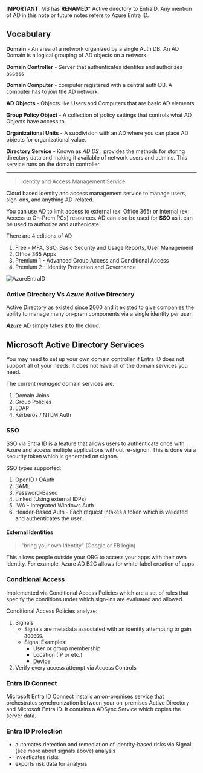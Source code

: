 
**IMPORTANT**: MS has **RENAMED*** Active directory to EntraID. Any mention of AD in this note or future notes refers to Azure Entra ID.

## Vocabulary 

**Domain** - An area of a network organized by a single Auth DB. An AD Domain is a logical grouping of AD objects on a network.

**Domain Controller** - Server that authenticates identites and authorizes access

**Domain Computer** - computer registered with a central auth DB. A computer has to *join* the AD network.

**AD Objects** - Objects like Users and Computers that are basic AD elements

**Group Policy Object** - A collection of policy settings that controls what AD Objects have access to.

**Organizational Units** - A subdivision with an AD where you can place AD objects for organizational value.

**Directory Service** - Known as *AD DS* , provides the methods for storing directory data and making it available of network users and admins. This service runs on the domain controller. 

---


> Identity and Access Management Service

 Cloud based identity and access management service to manage users, sign-ons, and anything AD-related.


You can use AD to limit access to external (ex: Office 365) or internal (ex: Access to On-Prem PCs) resources. AD can also be used for **SSO** as it can be used to authorize and authenicate.

There are 4 editions of AD 
1. Free - MFA, SSO, Basic Security and Usage Reports, User Management
2. Office 365 Apps 
3. Premium 1 - Advanced Group Access and Conditional Access
4. Premium 2 - Identity Protection and Governance

![AzureEntraID](../img/AzureEntraID.png)

### Active Directory Vs ***Azure*** Active Directory

Active Directory as existed since 2000 and it existed to give companies the ability to manage many on-prem components via a single identity per user.

***Azure*** AD simply takes it to the cloud.


## Microsoft Active Directory Services

You may need to set up your own domain controller if Entra ID does not support all of your needs: it does not have all of the domain services you need.

The current *managed* domain services are:
1. Domain Joins
2. Group Policies
3. LDAP
4. Kerberos / NTLM Auth

### SSO

SSO via Entra ID is a feature that allows users to authenticate once with Azure and access multiple applications without re-signon. This is done via a security token which is generated on signon.

SSO types supported:
1. OpenID / OAuth
2. SAML
3. Password-Based
4. Linked (Using external IDPs)
5. IWA - Integrated Windows Auth
6. Header-Based Auth - Each request intakes a token which is validated and authenticates the user.

#### External Identities

> "bring your own Identity" (Google or FB login)

This allows people outside your ORG to access your apps with their own identity. For example, Azure AD B2C allows for white-label creation of apps.

### Conditional Access

Implemented via Conditional Access Policies which are a set of rules that specify the conditions under which sign-ins are evaluated and allowed.

Conditional Access Policies analyze:

1. Signals
	+ Signals are metadata associated with an identity attempting to gain access.
	+ Signal Examples:
		+ User or group membership
		+ Location (IP or etc.)
		+ Device
1. Verify every access attempt via Access Controls

### Entra ID Connect

Microsoft Entra ID Connect installs an on-premises service that orchestrates synchronization between your on-premises Active Directory and Microsoft Entra ID. It contains a ADSync Service which copies the server data.

### Entra ID Protection

+ automates detection and remediation of identity-based risks  via Signal (see more about signals above) analysis
+ Investigates risks 
+ exports risk data for analysis